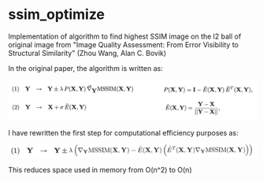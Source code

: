 # ssim_optimize

Implementation of algorithm to find highest SSIM image on the l2 ball of original image from "Image Quality Assessment: From Error Visibility to
Structural Similarity" (Zhou Wang, Alan C. Bovik)

In the original paper, the algorithm is written as:

![equation](/images/eq_12.png)

I have rewritten the first step for computational efficiency purposes as:

![equation](/images/eq_new.png)

This reduces space used in memory from O(n^2) to O(n)